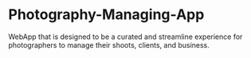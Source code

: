 # Photography-Managing-App
WebApp that is designed to be a curated and streamline experience for photographers to manage their shoots, clients, and business. 
